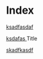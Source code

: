 Index
=====

[ ksadfasdaf ]( bar.html ) 

[ ksdafas ]( doc.html )  Title

[ skadfkasdf ]( foo.html ) 

